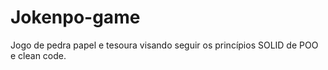 # Jokenpo-game
Jogo de pedra papel e tesoura visando seguir os princípios SOLID de POO e clean code.
